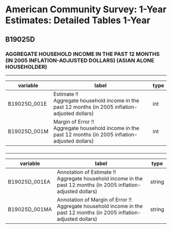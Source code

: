 # American Community Survey: 1-Year Estimates: Detailed Tables 1-Year

## B19025D

### AGGREGATE HOUSEHOLD INCOME IN THE PAST 12 MONTHS (IN 2005 INFLATION-ADJUSTED DOLLARS) (ASIAN ALONE HOUSEHOLDER)

___

| variable | label | type |
| ----- | ----- | ----- |
| B19025D_001E | Estimate !!<br>Aggregate household income in the past 12 months (in 2005 inflation-adjusted dollars) | int |
| B19025D_001M | Margin of Error !!<br>Aggregate household income in the past 12 months (in 2005 inflation-adjusted dollars) | int |
### 

___

| variable | label | type |
| ----- | ----- | ----- |
| B19025D_001EA | Annotation of Estimate !!<br>Aggregate household income in the past 12 months (in 2005 inflation-adjusted dollars) | string |
| B19025D_001MA | Annotation of Margin of Error !!<br>Aggregate household income in the past 12 months (in 2005 inflation-adjusted dollars) | string |

